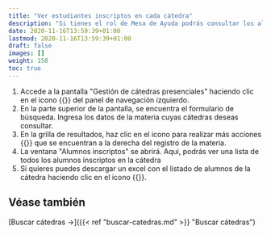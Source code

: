 ```yaml
---
title: "Ver estudiantes inscriptos en cada cátedra"
description: "Si tienes el rol de Mesa de Ayuda podrás consultar los alumnos que se han inscripto para cada cátedra."
date: 2020-11-16T13:59:39+01:00
lastmod: 2020-11-16T13:59:39+01:00
draft: false
images: []
weight: 150
toc: true
---
```


1. Accede a la pantalla "Gestión de cátedras presenciales" haciendo clic en el icono {{<inline-icon image="menu.png" alt="hamburger menu icon">}} del panel de navegación izquierdo.
1. En la parte superior de la pantalla, se encuentra el formulario de búsqueda. Ingresa los datos de la materia cuyas cátedras deseas consultar.
1. En la grilla de resultados, haz clic en el icono para realizar más acciones {{<inline-icon image="more actions H.png" alt="more actions horizontal icon">}} que se encuentran a la derecha del registro de la materia. 
1. La ventana "Alumnos inscriptos" se abrirá. Aquí, podrás ver una lista de todos los alumnos inscriptos en la cátedra
1. Si quieres puedes descargar un excel con el listado de alumnos de la cátedra haciendo clic en el icono {{<inline-icon image="download file.png" alt="download icon">}}.

## Véase también

[Buscar cátedras →]({{< ref "buscar-catedras.md" >}} "Buscar cátedras")
